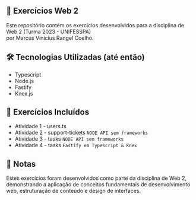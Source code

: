## 📙 Exercícios Web 2

Este repositório contém os exercícios desenvolvidos para a disciplina de Web 2 (Turma 2023 - UNIFESSPA)<br/>por Marcus Vinicius Rangel Coelho.

## 🛠️ Tecnologias Utilizadas (até então)

-   Typescript
-   Node.js
-   Fastify
-   Knex.js

## 📌 Exercícios Incluídos

-   Atividade 1 - users.ts
-   Atividade 2 - support-tickets `NODE API sem frameworks`
-   Atividade 3 - tasks `NODE API sem frameworks`
-   Atividade 4 - tasks `Fastify em Typescript & Knex`

## 📝 Notas

Estes exercícios foram desenvolvidos como parte da disciplina de Web 2, demonstrando a aplicação de conceitos fundamentais de desenvolvimento web, estruturação de conteúdo e design de interfaces.
